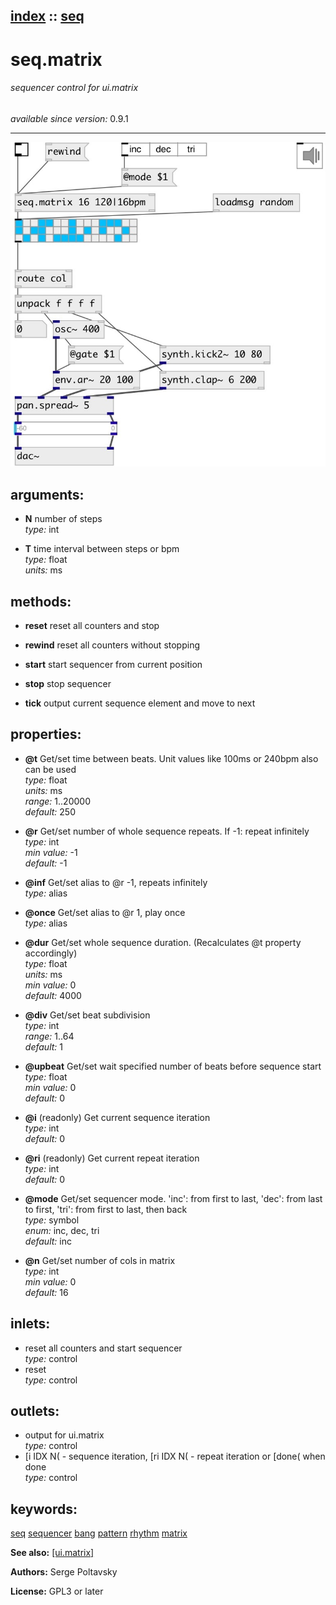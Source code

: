 [index](index.html) :: [seq](category_seq.html)
---

# seq.matrix

###### sequencer control for ui.matrix

*available since version:* 0.9.1

---




[![example](../examples/img/seq.matrix.jpg)](../examples/pd/seq.matrix.pd)



## arguments:

* **N**
number of steps<br>
_type:_ int<br>

* **T**
time interval between steps or bpm<br>
_type:_ float<br>
_units:_ ms<br>



## methods:

* **reset**
reset all counters and stop<br>

* **rewind**
reset all counters without stopping<br>

* **start**
start sequencer from current position<br>

* **stop**
stop sequencer<br>

* **tick**
output current sequence element and move to next<br>




## properties:

* **@t** 
Get/set time between beats. Unit values like 100ms or 240bpm also can be used<br>
_type:_ float<br>
_units:_ ms<br>
_range:_ 1..20000<br>
_default:_ 250<br>

* **@r** 
Get/set number of whole sequence repeats. If -1: repeat infinitely<br>
_type:_ int<br>
_min value:_ -1<br>
_default:_ -1<br>

* **@inf** 
Get/set alias to @r -1, repeats infinitely<br>
_type:_ alias<br>

* **@once** 
Get/set alias to @r 1, play once<br>
_type:_ alias<br>

* **@dur** 
Get/set whole sequence duration. (Recalculates @t property accordingly)<br>
_type:_ float<br>
_units:_ ms<br>
_min value:_ 0<br>
_default:_ 4000<br>

* **@div** 
Get/set beat subdivision<br>
_type:_ int<br>
_range:_ 1..64<br>
_default:_ 1<br>

* **@upbeat** 
Get/set wait specified number of beats before sequence start<br>
_type:_ float<br>
_min value:_ 0<br>
_default:_ 0<br>

* **@i** (readonly)
Get current sequence iteration<br>
_type:_ int<br>
_default:_ 0<br>

* **@ri** (readonly)
Get current repeat iteration<br>
_type:_ int<br>
_default:_ 0<br>

* **@mode** 
Get/set sequencer mode. &#39;inc&#39;: from first to last, &#39;dec&#39;: from last to first, &#39;tri&#39;:
from first to last, then back<br>
_type:_ symbol<br>
_enum:_ inc, dec, tri<br>
_default:_ inc<br>

* **@n** 
Get/set number of cols in matrix<br>
_type:_ int<br>
_min value:_ 0<br>
_default:_ 16<br>



## inlets:

* reset all counters and start sequencer<br>
_type:_ control
* reset<br>
_type:_ control



## outlets:

* output for ui.matrix<br>
_type:_ control
* [i IDX N( - sequence iteration, [ri IDX N( - repeat iteration or [done( when done<br>
_type:_ control



## keywords:

[seq](keywords/seq.html)
[sequencer](keywords/sequencer.html)
[bang](keywords/bang.html)
[pattern](keywords/pattern.html)
[rhythm](keywords/rhythm.html)
[matrix](keywords/matrix.html)



**See also:**
[\[ui.matrix\]](ui.matrix.html)




**Authors:** Serge Poltavsky




**License:** GPL3 or later





